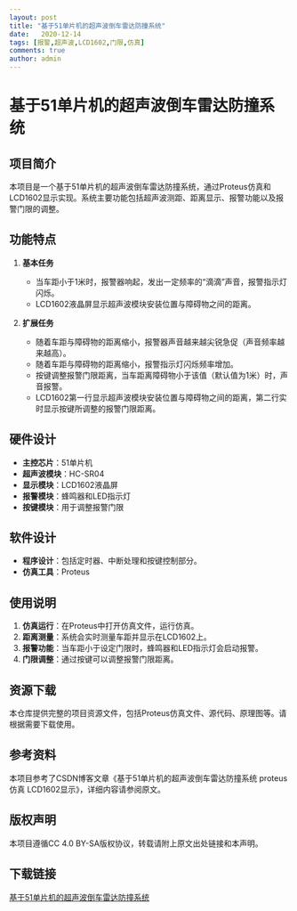 ```yaml
---
layout: post
title: "基于51单片机的超声波倒车雷达防撞系统"
date:   2020-12-14
tags: [报警,超声波,LCD1602,门限,仿真]
comments: true
author: admin
---
```

# 基于51单片机的超声波倒车雷达防撞系统

## 项目简介

本项目是一个基于51单片机的超声波倒车雷达防撞系统，通过Proteus仿真和LCD1602显示实现。系统主要功能包括超声波测距、距离显示、报警功能以及报警门限的调整。

## 功能特点

1. **基本任务**
   - 当车距小于1米时，报警器响起，发出一定频率的“滴滴”声音，报警指示灯闪烁。
   - LCD1602液晶屏显示超声波模块安装位置与障碍物之间的距离。

2. **扩展任务**
   - 随着车距与障碍物的距离缩小，报警器声音越来越尖锐急促（声音频率越来越高）。
   - 随着车距与障碍物的距离缩小，报警指示灯闪烁频率增加。
   - 按键调整报警门限距离，当车距离障碍物小于该值（默认值为1米）时，声音报警。
   - LCD1602第一行显示超声波模块安装位置与障碍物之间的距离，第二行实时显示按键所调整的报警门限距离。

## 硬件设计

- **主控芯片**：51单片机
- **超声波模块**：HC-SR04
- **显示模块**：LCD1602液晶屏
- **报警模块**：蜂鸣器和LED指示灯
- **按键模块**：用于调整报警门限

## 软件设计

- **程序设计**：包括定时器、中断处理和按键控制部分。
- **仿真工具**：Proteus

## 使用说明

1. **仿真运行**：在Proteus中打开仿真文件，运行仿真。
2. **距离测量**：系统会实时测量车距并显示在LCD1602上。
3. **报警功能**：当车距小于设定门限时，蜂鸣器和LED指示灯会启动报警。
4. **门限调整**：通过按键可以调整报警门限距离。

## 资源下载

本仓库提供完整的项目资源文件，包括Proteus仿真文件、源代码、原理图等。请根据需要下载使用。

## 参考资料

本项目参考了CSDN博客文章《基于51单片机的超声波倒车雷达防撞系统 proteus仿真 LCD1602显示》，详细内容请参阅原文。

## 版权声明

本项目遵循CC 4.0 BY-SA版权协议，转载请附上原文出处链接和本声明。

## 下载链接

[基于51单片机的超声波倒车雷达防撞系统](https://pan.quark.cn/s/b86bb6ff5696)